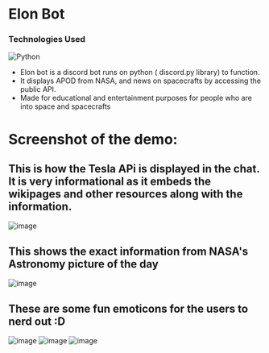 # Elon Bot 
### Technologies Used
 ![Python](https://upload.wikimedia.org/wikipedia/commons/c/c3/Python-logo-notext.svg) 

* Elon bot is a discord bot runs on python ( discord.py library) to function.
* It displays APOD from NASA, and news on spacecrafts by accessing the public API.
* Made for educational and entertainment purposes for people who are into space and spacecrafts

# Screenshot of the demo:
## This is how the Tesla APi is displayed in the chat. It is very informational as it embeds the wikipages and other resources along with the information.
![image](https://github.com/ItsSamikshaVijay/Elon_bot_Discord_chatbot/assets/135284414/d2317b44-ed34-4373-9a05-5e156912369c)
## This shows the exact information from NASA's Astronomy picture of the day 
![image](https://github.com/ItsSamikshaVijay/Elon_bot_Discord_chatbot/assets/135284414/203478d6-dacb-4422-9447-2ce2a8696b8f)

## These are some fun emoticons for the users to nerd out :D
![image](https://github.com/ItsSamikshaVijay/Elon_bot_Discord_chatbot/assets/135284414/b137f7d2-5395-4e45-b824-a7b9eb8f16ed)
![image](https://github.com/ItsSamikshaVijay/Elon_bot_Discord_chatbot/assets/135284414/108f6cac-5259-4d3f-a56e-6f2b8853b277)
![image](https://github.com/ItsSamikshaVijay/Elon_bot_Discord_chatbot/assets/135284414/1020b28e-7bcf-4568-8ca5-17f7c3d99a20)








